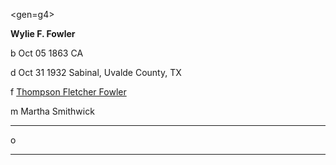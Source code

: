 <gen=g4>

<b>Wylie F. Fowler</b>

b Oct 05 1863 CA

d Oct 31 1932 Sabinal, Uvalde County, TX

f [Thompson Fletcher Fowler](../g5/thompson_fletcher_fowler.md)

m Martha Smithwick

<hr>

o

<hr>



